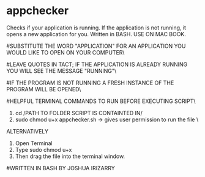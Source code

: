 # appchecker
Checks if your application is running. If the application is not running, it opens a new application for you. Written in BASH. USE ON MAC BOOK. 

#SUBSTITUTE THE WORD "APPLICATION" FOR AN APPLICATION YOU WOULD LIKE TO OPEN ON YOUR COMPUTER\

#LEAVE QUOTES IN TACT; IF THE APPLICATION IS ALREADY RUNNING YOU WILL SEE THE MESSAGE "RUNNING"\

#IF THE PROGRAM IS NOT RUNNING A FRESH INSTANCE OF THE PROGRAM WILL BE OPENED\

#HELPFUL TERMINAL COMMANDS TO RUN BEFORE EXECUTING SCRIPT\

1. cd /PATH TO FOLDER SCRIPT IS CONTAINTED IN/
2. sudo chmod u+x appchecker.sh -> gives user permission to run the file \


ALTERNATIVELY 

1. Open Terminal
2. Type sudo chmod u+x
3. Then drag the file into the terminal window. 

 #WRITTEN IN BASH BY JOSHUA IRIZARRY
